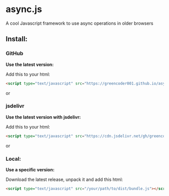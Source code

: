# async.js
A cool Javascript framework to use async operations in older browsers

## Install:

### GitHub
**Use the latest version:**

Add this to your html:
```html
<script type="text/javascript" src="https://greencoder001.github.io/async.js/dist/bundle.js"></script>
```

or
### jsdelivr
**Use the latest version with jsdelivr:**

Add this to your html:
```html
<script type="text/javascript" src="https://cdn.jsdelivr.net/gh/greencoder001/async.js@latest/dist/bundle.js"></script>
```

or
### Local:
**Use a specific version:**

Download the latest release, unpack it and add this html:
```html
<script type="text/javascript" src="/your/path/to/dist/bundle.js"></script>
```
